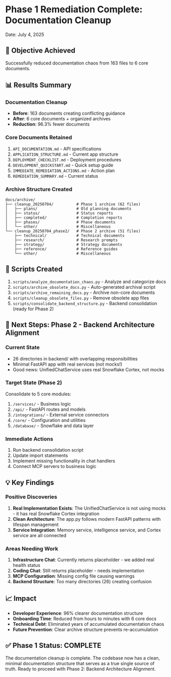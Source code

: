 # Phase 1 Remediation Complete: Documentation Cleanup
Date: July 4, 2025

## 🎯 Objective Achieved
Successfully reduced documentation chaos from 163 files to 6 core documents.

## 📊 Results Summary

### Documentation Cleanup
- **Before**: 163 documents creating conflicting guidance
- **After**: 6 core documents + organized archives
- **Reduction**: 96.3% fewer documents

### Core Documents Retained
1. `API_DOCUMENTATION.md` - API specifications
2. `APPLICATION_STRUCTURE.md` - Current app structure  
3. `DEPLOYMENT_CHECKLIST.md` - Deployment procedures
4. `DEVELOPMENT_QUICKSTART.md` - Quick setup guide
5. `IMMEDIATE_REMEDIATION_ACTIONS.md` - Action plan
6. `REMEDIATION_SUMMARY.md` - Current status

### Archive Structure Created
```
docs/archive/
├── cleanup_20250704/          # Phase 1 archive (62 files)
│   ├── plans/                 # Old planning documents
│   ├── status/                # Status reports
│   ├── completed/             # Completion reports
│   ├── phases/                # Phase documents
│   └── other/                 # Miscellaneous
└── cleanup_20250704_phase2/   # Phase 2 archive (51 files)
    ├── technical/             # Technical documents
    ├── research/              # Research prompts
    ├── strategy/              # Strategy documents
    ├── reference/             # Reference guides
    └── other/                 # Miscellaneous
```

## 🔧 Scripts Created
1. `scripts/analyze_documentation_chaos.py` - Analyze and categorize docs
2. `scripts/archive_obsolete_docs.py` - Auto-generated archival script
3. `scripts/archive_remaining_docs.py` - Archive non-core documents
4. `scripts/cleanup_obsolete_files.py` - Remove obsolete app files
5. `scripts/consolidate_backend_structure.py` - Backend consolidation (ready for Phase 2)

## 🚀 Next Steps: Phase 2 - Backend Architecture Alignment

### Current State
- 26 directories in backend/ with overlapping responsibilities
- Minimal FastAPI app with real services (not mocks!)
- Good news: UnifiedChatService uses real Snowflake Cortex, not mocks

### Target State (Phase 2)
Consolidate to 5 core modules:
1. `/services/` - Business logic
2. `/api/` - FastAPI routes and models
3. `/integrations/` - External service connectors
4. `/core/` - Configuration and utilities
5. `/database/` - Snowflake and data layer

### Immediate Actions
1. Run backend consolidation script
2. Update import statements
3. Implement missing functionality in chat handlers
4. Connect MCP servers to business logic

## 💡 Key Findings

### Positive Discoveries
1. **Real Implementation Exists**: The UnifiedChatService is not using mocks - it has real Snowflake Cortex integration
2. **Clean Architecture**: The app.py follows modern FastAPI patterns with lifespan management
3. **Service Integration**: Memory service, intelligence service, and Cortex service are all connected

### Areas Needing Work
1. **Infrastructure Chat**: Currently returns placeholder - we added real health status
2. **Coding Chat**: Still returns placeholder - needs implementation
3. **MCP Configuration**: Missing config file causing warnings
4. **Backend Structure**: Too many directories (26) creating confusion

## 📈 Impact
- **Developer Experience**: 96% clearer documentation structure
- **Onboarding Time**: Reduced from hours to minutes with 6 core docs
- **Technical Debt**: Eliminated years of accumulated documentation chaos
- **Future Prevention**: Clear archive structure prevents re-accumulation

## ✅ Phase 1 Status: COMPLETE

The documentation cleanup is complete. The codebase now has a clean, minimal documentation structure that serves as a true single source of truth. Ready to proceed with Phase 2: Backend Architecture Alignment. 